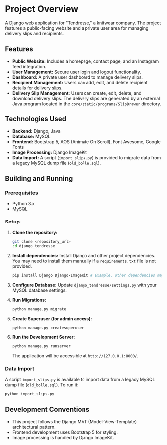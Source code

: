 # Project Overview

A Django web application for "Tendresse," a knitwear company. The project features a public-facing website and a private user area for managing delivery slips and recipients.

## Features

*   **Public Website:** Includes a homepage, contact page, and an Instagram feed integration.
*   **User Management:** Secure user login and logout functionality.
*   **Dashboard:** A private user dashboard to manage delivery slips.
*   **Recipient Management:** Users can add, edit, and delete recipient details for delivery slips.
*   **Delivery Slip Management:** Users can create, edit, delete, and download delivery slips. The delivery slips are generated by an external Java program located in the `core/static/programs/SlipDrawer` directory.

## Technologies Used

*   **Backend:** Django, Java
*   **Database:** MySQL
*   **Frontend:** Bootstrap 5, AOS (Animate On Scroll), Font Awesome, Google Fonts
*   **Image Processing:** Django ImageKit
*   **Data Import:** A script (`import_slips.py`) is provided to migrate data from a legacy MySQL dump file (`old_bolle.sql`).

## Building and Running

### Prerequisites

*   Python 3.x
*   MySQL

### Setup

1.  **Clone the repository:**
    ```bash
    git clone <repository_url>
    cd django_tendresse
    ```
2.  **Install dependencies:**
    Install Django and other project dependencies. You may need to install them manually if a `requirements.txt` file is not provided.
    ```bash
    pip install Django Django-ImageKit # Example, other dependencies may be needed
    ```
3.  **Configure Database:**
    Update `django_tendresse/settings.py` with your MySQL database settings.

4.  **Run Migrations:**
    ```bash
    python manage.py migrate
    ```

5.  **Create Superuser (for admin access):**
    ```bash
    python manage.py createsuperuser
    ```

6.  **Run the Development Server:**
    ```bash
    python manage.py runserver
    ```
    The application will be accessible at `http://127.0.0.1:8000/`.

### Data Import

A script `import_slips.py` is available to import data from a legacy MySQL dump file (`old_bolle.sql`).
To run it:
```bash
python import_slips.py
```

## Development Conventions

*   This project follows the Django MVT (Model-View-Template) architectural pattern.
*   Frontend development uses Bootstrap 5 for styling.
*   Image processing is handled by Django ImageKit.